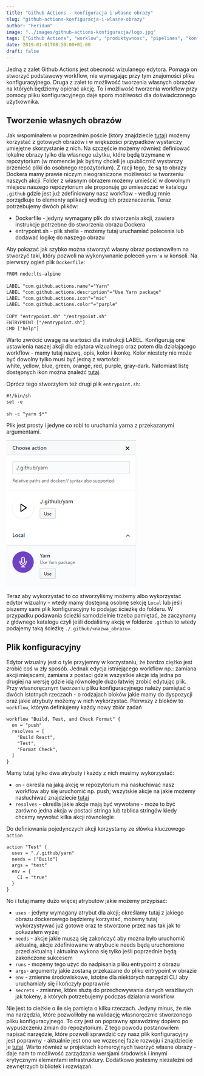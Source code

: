 ```yaml
---
title: "Github Actions - konfiguracja i własne obrazy"
slug: "github-actions-konfiguracja-i-wlasne-obrazy"
author: "Feridum"
image: "../images/github-actions-konfiguracja/logo.jpg"
tags: ["Github Actions", "worklow", "produktywnosc", "pipelines", "konfiguracja", "Dockerfile"]
date: 2019-01-01T08:50:00+01:00
draft: false
---
```


Jedną z zalet Github Actions jest obecność wizulanego edytora. Pomaga on stworzyć podstawowy workflow, nie wymagając przy tym znajomości pliku konfiguracyjnego. Druga z zalet to możliwość tworzenia własnych obrazów na których będziemy opierać akcję. To i możliwość tworzenia workflow przy pomocy pliku konfiguracyjnego daje sporo możliwości dla doświadczonego użytkownika.
<!--more-->

## Tworzenie własnych obrazów  

Jak wspominałem w poprzednim poście (który znajdziecie [tutaj](https://fsgeek.pl/post/github-actions-pierwsze-kroki/)) możemy korzystać z gotowych obrazów i w większości przypadków wystarczy umiejętne skorzystanie z nich. Na szczęście możemy również definiować lokalne obrazy tylko dla własnego użytku, które będą trzymane w repozytorium (w momencie jak byśmy chcieli je upublicznić wystarczy przenieść pliki do osobnego repozytorium). Z racji tego, że są to obrazy Dockera mamy prawie niczym nieograniczone możliwości w tworzeniu naszych akcji. Folder z własnym obrazem możemy umieścić w dowolnym miejscu naszego repozytorium ale proponuję go umieszczać w katalogu `.github` gdzie jest już zdefiniowany nasz workflow - wedlug mnie porządkuje to elementy aplikacji według ich przeznaczenia. Teraz potrzebujemy dwóch plików: 

- Dockerfile - jedyny wymagany plik do stworzenia akcji, zawiera instrukcje potrzebne do stworzenia obrazu Dockera
- entrypoint.sh - plik shella - możemy tutaj uruchamiać polecenia lub dodawać logikę do naszego obrazu

Aby pokazać jak szybko można stworzyć własny obraz postanowiłem na stworzyć taki, który pozwoli na wykonywnanie poleceń `yarn'a` w konsoli. Na pierwszy ogień plik `Dockerfile`:

```
FROM node:lts-alpine

LABEL "com.github.actions.name"="Yarn"
LABEL "com.github.actions.description"="Use Yarn package"
LABEL "com.github.actions.icon"="mic"
LABEL "com.github.actions.color"="purple"

COPY "entrypoint.sh" "/entrypoint.sh"
ENTRYPOINT ["/entrypoint.sh"]
CMD ["help"]

```

Warto zwrócić uwagę na wartości dla instrukcji LABEL. Konfigurują one ustawienia naszej akcji dla edytora wizualnego oraz potem dla działającego workflow - mamy tutaj nazwę, opis, kolor i ikonkę. Kolor niestety nie może być dowolny tylko musi być jedną z wartości:  white, yellow, blue, green, orange, red, purple, gray-dark. Natomiast listę dostępnych ikon można znaleźć [tutaj](https://developer.github.com/actions/creating-github-actions/creating-a-docker-container/#supported-feather-icons). 

Oprócz tego stworzyłem też drugi plik `entrypoint.sh`:

```
#!/bin/sh
set -e

sh -c "yarn $*"
```

Plik jest prosty i jedyne co robi to uruchamia yarna z przekazanymi argumentami. 

![Local actions](../images/github-actions-konfiguracja/local-action.png)

Teraz aby wykorzystać to co stworzyliśmy możemy albo wykorzystać edytor wizualny - wtedy mamy dostępną osobnę sekcję `Local` lub jeśli piszemy sami plik konfiguracyjny to podając ścieżkę do folderu. W przypadku podawania ścieżki samodzielnie trzeba pamiętać, że zaczynamy z głównego katalogu czyli jeśli dodaliśmy akcję w folderze `.github` to wtedy podajemy taką ścieżkę `./.github/<nazwa_obrazu>`.

## Plik konfiguracyjny

Edytor wizualny jest o tyle przyjemny w korzystaniu, że bardzo ciężko jest zrobić coś w zły sposób. Jednak edycja istniejącego workflow np.: zamiana akcji miejscami, zamiana z postaci gdzie wszystkie akcje idą jedna po drugiej na wersję gdzie idą równolegle dużo łatwiej zrobić edytując plik. Przy własnoręcznym tworzeniu pliku konfiguracyjnego należy pamiętać o dwóch istotnych rzeczach - o rodzajach bloków jakie mamy do dyspozycji oraz jakie atrybuty możemy w nich wykorzystać. Pierwszy z bloków to `workflow`, którym definiujemy każdy nowy zbiór zadań

```
workflow "Build, Test, and Check Format" {
  on = "push"
  resolves = [
    "Build React",
    "Test",
    "Format Check",
  ]
}

```
Mamy tutaj tylko dwa atrybuty i każdy z nich musimy wykorzystać: 

- `on` - określa na jaką akcję w repozytorium ma nasłuchiwać nasz workflow aby się uruchomić np. push; wszytskie akcje na jakie możemy nasłuchiwać znajdziecie [tutaj](https://developer.github.com/actions/creating-workflows/workflow-configuration-options/#events-supported-in-workflow-files)
- `resolves` - określa jakie akcje mają być wywołane - może to być zarówno jedna akcja w postaci stringa lub tablica stringów kiedy chcemy wywołać kilka akcji równolegle

Do definiowania pojedynczych akcji korzystamy ze słówka kluczowego `action`

```
action "Test" {
  uses = "./.github/yarn"
  needs = ["Build"]
  args = "test"
  env = {
    CI = "true"
  }
}

```

No i tutaj mamy dużo więcej atrybutów jakie możemy przypisać: 

- `uses` -  jedyny wymagany atrybut dla akcji; określamy tutaj z jakiego obrazu dockerowego będziemy korzystać, możemy tutaj wykorzystywać już gotowe oraz te stworzone przez nas tak jak to pokazałem wyżej
- `needs` - akcje jakie muszą się zakończyć aby można było uruchomić aktualną, akcje zdefiniowane w atrybucie needs będą uruchomione przed aktualną i aktualna wykona się tylko jeśli poprzednie będą zakończone sukcesem
- `runs` - możemy tego użyć do nadpisania pliku entrypoint z obrazu
- `args`- argumenty jakie zostaną przekazane do pliku entrypoint w obrazie
- `env` - zmienne środowiskowe, istotne dla niektórych narzędzi CLI aby uruchamiały się i kończyły poprawnie
- `secrets` - zmienne, które służą do przechowywania danych wrażliwych jak tokeny, a których potrzebujemy podczas działania workflow

Nie jest to cieżkie o ile się pamięta o kilku rzeczach. Jedyny minus, że nie ma narzędzia, które pozwoliłoby na walidację własnoręcznie stworzonego pliku konfiguracyjnego. To czy jest on poprawny sprawdzimy dopiero po wypuszczeniu zmian do repozytorium. Z tego powodu postanowiłem napisać narzędzie, które pozwoli sprawdzić czy nasz plik konfiguracyjny jest poprawny - aktualnie jest ono we wczesnej fazie rozwoju i znajdziecie je [tutaj](https://github.com/Feridum/github-actions-validator). Warto również w projektach komercyjnych tworzyć własne obrazy - daje nam to możliwość zarządzania wersjami środowisk i innymi krytycznymi elementami infrastruktury. Dodatkowo jesteśmy niezależni od zewnętrzych bibliotek i rozwiązań.